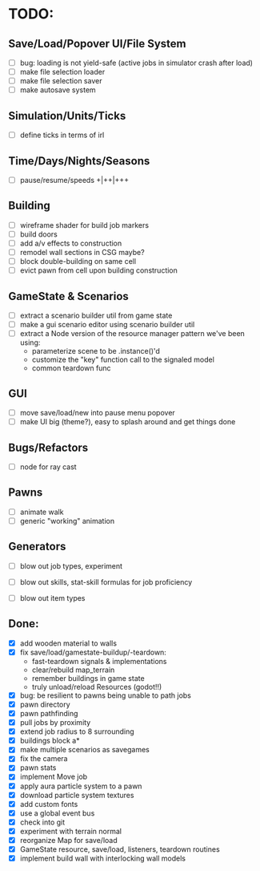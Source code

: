# TODO:

## Save/Load/Popover UI/File System
- [ ] bug: loading is not yield-safe (active jobs in simulator crash after load)
- [ ] make file selection loader
- [ ] make file selection saver
- [ ] make autosave system

## Simulation/Units/Ticks
- [ ] define ticks in terms of irl

## Time/Days/Nights/Seasons
- [ ] pause/resume/speeds +|++|+++

## Building
- [ ] wireframe shader for build job markers
- [ ] build doors
- [ ] add a/v effects to construction
- [ ] remodel wall sections in CSG maybe?
- [ ] block double-building on same cell
- [ ] evict pawn from cell upon building construction

## GameState & Scenarios
- [ ] extract a scenario builder util from game state
- [ ] make a gui scenario editor using scenario builder util
- [ ] extract a Node version of the resource manager pattern we've been using:
  - parameterize scene to be .instance()'d
  - customize the "key" function call to the signaled model
  - common teardown func

## GUI
- [ ] move save/load/new into pause menu popover
- [ ] make UI big (theme?), easy to splash around and get things done

## Bugs/Refactors
- [ ] node for ray cast

## Pawns
- [ ] animate walk
- [ ] generic "working" animation

## Generators
- [ ] blow out job types, experiment
- [ ] blow out skills, stat-skill formulas for job proficiency
- [ ] blow out item types



## Done:
- [x] add wooden material to walls
- [x] fix save/load/gamestate-buildup/-teardown:
  - fast-teardown signals & implementations
  - clear/rebuild map_terrain
  - remember buildings in game state
  - truly unload/reload Resources (godot!!)
- [x] bug: be resilient to pawns being unable to path jobs
- [x] pawn directory
- [x] pawn pathfinding
- [x] pull jobs by proximity
- [x] extend job radius to 8 surrounding
- [x] buildings block a*
- [x] make multiple scenarios as savegames
- [x] fix the camera
- [x] pawn stats
- [x] implement Move job
- [x] apply aura particle system to a pawn
- [x] download particle system textures
- [x] add custom fonts
- [x] use a global event bus
- [x] check into git
- [x] experiment with terrain normal
- [x] reorganize Map for save/load
- [x] GameState resource, save/load, listeners, teardown routines
- [x] implement build wall with interlocking wall models
